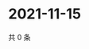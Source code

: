 # 2021-11-15

共 0 条

<!-- BEGIN WEIBO -->
<!-- 最后更新时间 Mon Nov 15 2021 06:10:47 GMT+0800 (China Standard Time) -->

<!-- END WEIBO -->
